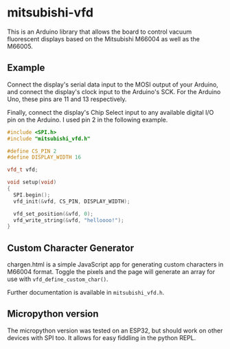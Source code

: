 # mitsubishi-vfd

This is an Arduino library that allows the board to control vacuum
fluorescent displays based on the Mitsubishi M66004 as well as the M66005.

## Example

Connect the display's serial data input to the MOSI output of your Arduino,
and connect the display's clock input to the Arduino's SCK. For the Arduino
Uno, these pins are 11 and 13 respectively.

Finally, connect the display's Chip Select input to any available digital
I/O pin on the Arduino. I used pin 2 in the following example.

```c++
#include <SPI.h>
#include "mitsubishi_vfd.h"

#define CS_PIN 2
#define DISPLAY_WIDTH 16

vfd_t vfd;

void setup(void)
{
  SPI.begin();
  vfd_init(&vfd, CS_PIN, DISPLAY_WIDTH);

  vfd_set_position(&vfd, 0);
  vfd_write_string(&vfd, "helloooo!");
}
```

## Custom Character Generator
chargen.html is a simple JavaScript app for generating custom characters
in M66004 format. Toggle the pixels and the page will generate an array
for use with `vfd_define_custom_char()`.

Further documentation is available in `mitsubishi_vfd.h`.

## Micropython version

The micropython version was tested on an ESP32, but should work on other devices with SPI too. It allows for easy fiddling in the python REPL.